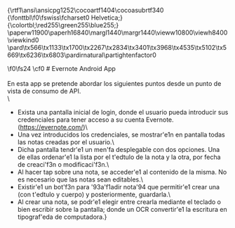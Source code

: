 {\rtf1\ansi\ansicpg1252\cocoartf1404\cocoasubrtf340
{\fonttbl\f0\fswiss\fcharset0 Helvetica;}
{\colortbl;\red255\green255\blue255;}
\paperw11900\paperh16840\margl1440\margr1440\vieww10800\viewh8400\viewkind0
\pard\tx566\tx1133\tx1700\tx2267\tx2834\tx3401\tx3968\tx4535\tx5102\tx5669\tx6236\tx6803\pardirnatural\partightenfactor0

\f0\fs24 \cf0 # Evernote Android App\
\
En esta app se pretende abordar los siguientes puntos desde un punto de vista de consumo de API.\
\
  - Exista una pantalla inicial de login, donde el usuario pueda introducir sus credenciales para tener acceso a su cuenta Evernote. (https://evernote.com/)\
  - Una vez introducidos los credenciales, se mostrar\'e1n en pantalla todas las notas creadas por el usuario.\
  - Dicha pantalla tendr\'e1 un men\'fa desplegable con dos opciones. Una de ellas ordenar\'e1 la lista por el t\'edtulo de la nota y la otra, por fecha de creaci\'f3n o modificaci\'f3n.\
  - Al hacer tap sobre una nota, se acceder\'e1 al contenido de la misma. No es necesario que las notas sean editables.\
  - Existir\'e1 un bot\'f3n para \'93a\'f1adir nota\'94 que permitir\'e1 crear una (con t\'edtulo y cuerpo) y posteriormente, guardarla.\
  - Al crear una nota, se podr\'e1 elegir entre crearla mediante el teclado o bien escribir sobre la pantalla; donde un OCR convertir\'e1 la escritura en tipograf\'eda de computadora.}